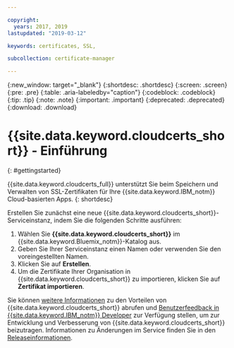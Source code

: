 ```yaml
---

copyright:
  years: 2017, 2019
lastupdated: "2019-03-12"

keywords: certificates, SSL, 

subcollection: certificate-manager

---
```


{:new_window: target="_blank"}
{:shortdesc: .shortdesc}
{:screen: .screen}
{:pre: .pre}
{:table: .aria-labeledby="caption"}
{:codeblock: .codeblock}
{:tip: .tip}
{:note: .note}
{:important: .important}
{:deprecated: .deprecated}
{:download: .download}

# {{site.data.keyword.cloudcerts_short}} - Einführung
{: #gettingstarted}

{{site.data.keyword.cloudcerts_full}} unterstützt Sie beim Speichern und Verwalten von SSL-Zertifikaten für Ihre {{site.data.keyword.IBM_notm}} Cloud-basierten Apps.
{: shortdesc}

Erstellen Sie zunächst eine neue {{site.data.keyword.cloudcerts_short}}-Serviceinstanz, indem Sie die folgenden Schritte ausführen:

1. Wählen Sie **{{site.data.keyword.cloudcerts_short}}** im {{site.data.keyword.Bluemix_notm}}-Katalog aus.
2. Geben Sie Ihrer Serviceinstanz einen Namen oder verwenden Sie den voreingestellten Namen.
3. Klicken Sie auf **Erstellen**.
4. Um die Zertifikate Ihrer Organisation in {{site.data.keyword.cloudcerts_short}} zu importieren, klicken Sie auf **Zertifikat importieren**.  

Sie können [weitere Informationen](/docs/services/certificate-manager?topic=certificate-manager-about-certificate-manager#about-certificate-manager) zu den Vorteilen von {{site.data.keyword.cloudcerts_short}} abrufen und [Benutzerfeedback in {{site.data.keyword.IBM_notm}} Developer](/docs/services/certificate-manager?topic=certificate-manager-troubleshooting#getting-help-and-support) zur Verfügung stellen, um zur Entwicklung und Verbesserung von {{site.data.keyword.cloudcerts_short}} beizutragen. Informationen zu Änderungen im Service finden Sie in den [Releaseinformationen](/docs/services/certificate-manager?topic=certificate-manager-release-notes#release-notes).
